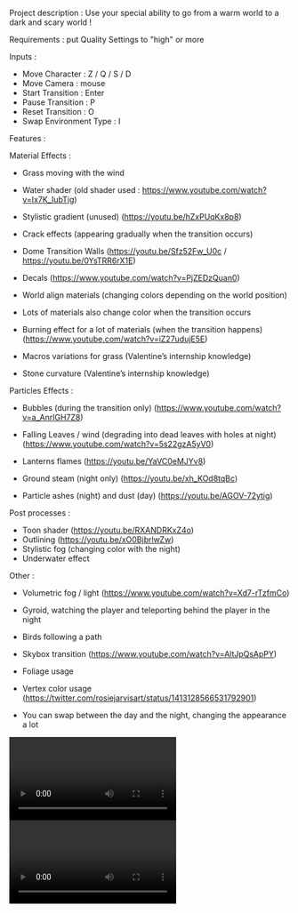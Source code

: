 Project description :
Use your special ability to go from a warm world to a dark and scary world !

Requirements : put Quality Settings to "high" or more

Inputs : 
- Move Character : Z / Q / S / D
- Move Camera : mouse
- Start Transition : Enter
- Pause Transition : P
- Reset Transition : O 
- Swap Environment Type : I

Features : 

Material Effects : 
- Grass moving with the wind
- Water shader (old shader used : https://www.youtube.com/watch?v=Ix7K_IubTig)
- Stylistic gradient (unused) (https://youtu.be/hZxPUqKx8p8)
- Crack effects (appearing gradually when the transition occurs)
- Dome Transition Walls (https://youtu.be/Sfz52Fw_U0c / https://youtu.be/0YsTRR6rX1E)
- Decals (https://www.youtube.com/watch?v=PjZEDzQuan0)

- World align materials (changing colors depending on the world position)
- Lots of materials also change color when the transition occurs
- Burning effect for a lot of materials (when the transition happens) (https://www.youtube.com/watch?v=iZ27udujE5E)

- Macros variations for grass (Valentine’s internship knowledge)
- Stone curvature (Valentine’s internship knowledge)

Particles Effects :
- Bubbles (during the transition only) (https://www.youtube.com/watch?v=a_AnrlGH7Z8)

- Falling Leaves / wind (degrading into dead leaves with holes at night) (https://www.youtube.com/watch?v=5s22gzA5yV0)
- Lanterns flames (https://youtu.be/YaVC0eMJYv8)
- Ground steam (night only) (https://youtu.be/xh_KOd8tqBc)
- Particle ashes (night) and dust (day) (https://youtu.be/AGOV-72ytig)

Post processes : 
- Toon shader (https://youtu.be/RXANDRKxZ4o)
- Outlining (https://youtu.be/xO0BjbrlwZw)
- Stylistic fog (changing color with the night)
- Underwater effect

Other : 
- Volumetric fog / light (https://www.youtube.com/watch?v=Xd7-rTzfmCo)
- Gyroid, watching the player and teleporting behind the player in the night
- Birds following a path
- Skybox transition (https://www.youtube.com/watch?v=AltJpQsApPY)

- Foliage usage
- Vertex color usage (https://twitter.com/rosiejarvisart/status/1413128566531792901)
- You can swap between the day and the night, changing the appearance a lot

![Trailer](./project/Forest/Ressources/ForestTrailer.mp4)
![Walkthrough](./project/Forest/Ressources/Walkthrough.mp4)